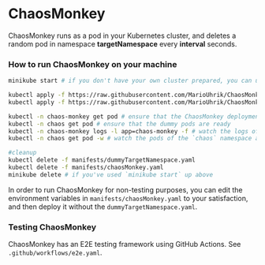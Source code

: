 # ChaosMonkey

ChaosMonkey runs as a pod in your Kubernetes cluster, and deletes a random pod in namespace **targetNamespace** every **interval** seconds.

### How to run ChaosMonkey on your machine
```bash
minikube start # if you don't have your own cluster prepared, you can use minikube

kubectl apply -f https://raw.githubusercontent.com/MarioUhrik/ChaosMonkey/main/manifests/chaosMonkey.yaml # deploy ChaosMonkey
kubectl apply -f https://raw.githubusercontent.com/MarioUhrik/ChaosMonkey/main/manifests/dummyTargetNamespace.yaml # dummy namespace/pods in namespace `chaos`

kubectl -n chaos-monkey get pod # ensure that the ChaosMonkey deployment is ready
kubectl -n chaos get pod # ensure that the dummy pods are ready
kubectl -n chaos-monkey logs -l app=chaos-monkey -f # watch the logs of the ChaosMonkey pod
kubectl -n chaos get pod -w # watch the pods of the `chaos` namespace as they die

#cleanup
kubectl delete -f manifests/dummyTargetNamespace.yaml
kubectl delete -f manifests/chaosMonkey.yaml
minikube delete # if you've used `minikube start` up above
```

In order to run ChaosMonkey for non-testing purposes, you can edit the environment variables in `manifests/chaosMonkey.yaml` to your satisfaction, and then deploy it without the `dummyTargetNamespace.yaml`.

### Testing ChaosMonkey

ChaosMonkey has an E2E testing framework using GitHub Actions. See `.github/workflows/e2e.yaml`.
